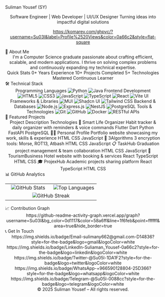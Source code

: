 Suliman Yousef (SY)
<div align="center">
Software Engineer | Web Developer | UI/UX Designer
Turning ideas into impactful digital solutions

https://komarev.com/ghpvc/?username=Su03l&label=Profile%2520Views&color=0a66c2&style=flat-square

</div>
🚀 About Me
<div align="center">
I'm a Computer Science graduate passionate about crafting efficient, scalable, and modern applications.
I thrive on solving complex problems and continuously expanding my technical expertise.

</div><div align="center">
Quick Stats
0+ Years Experience	10+ Projects Completed
5+ Technologies Mastered	Continuous Learner
</div>
🛠️ Technical Stack
<div align="center">
Programming Languages
<img src="https://img.shields.io/badge/Python-3776AB?style=for-the-badge&logo=python&logoColor=white" alt="Python" /> <img src="https://img.shields.io/badge/Java-007396?style=for-the-badge&logo=java&logoColor=white" alt="Java" />
Frontend Development
<img src="https://img.shields.io/badge/HTML5-E34F26?style=for-the-badge&logo=html5&logoColor=white" alt="HTML5" /> <img src="https://img.shields.io/badge/CSS3-1572B6?style=for-the-badge&logo=css3&logoColor=white" alt="CSS3" /> <img src="https://img.shields.io/badge/JavaScript-F7DF1E?style=for-the-badge&logo=javascript&logoColor=black" alt="JavaScript" /> <img src="https://img.shields.io/badge/TypeScript-007ACC?style=for-the-badge&logo=typescript&logoColor=white" alt="TypeScript" /> <img src="https://img.shields.io/badge/React-20232A?style=for-the-badge&logo=react&logoColor=61DAFB" alt="React" /> <img src="https://img.shields.io/badge/Vite-646CFF?style=for-the-badge&logo=vite&logoColor=white" alt="Vite" />
UI Frameworks & Libraries
<img src="https://img.shields.io/badge/MUI-007FFF?style=for-the-badge&logo=mui&logoColor=white" alt="MUI" /> <img src="https://img.shields.io/badge/Shadcn_UI-000000?style=for-the-badge&logo=shadcnui&logoColor=white" alt="Shadcn UI" /> <img src="https://img.shields.io/badge/Tailwind_CSS-06B6D4?style=for-the-badge&logo=tailwindcss&logoColor=white" alt="Tailwind CSS" />
Backend & Databases
<img src="https://img.shields.io/badge/Node.js-339933?style=for-the-badge&logo=nodedotjs&logoColor=white" alt="Node.js" /> <img src="https://img.shields.io/badge/Express.js-000000?style=for-the-badge&logo=express&logoColor=white" alt="Express.js" /> <img src="https://img.shields.io/badge/NestJS-E0234E?style=for-the-badge&logo=nestjs&logoColor=white" alt="NestJS" /> <img src="https://img.shields.io/badge/PostgreSQL-316192?style=for-the-badge&logo=postgresql&logoColor=white" alt="PostgreSQL" />
Tools & Technologies
<img src="https://img.shields.io/badge/Git-F05032?style=for-the-badge&logo=git&logoColor=white" alt="Git" /> <img src="https://img.shields.io/badge/GitHub-181717?style=for-the-badge&logo=github&logoColor=white" alt="GitHub" /> <img src="https://img.shields.io/badge/Docker-2496ED?style=for-the-badge&logo=docker&logoColor=white" alt="Docker" /> <img src="https://img.shields.io/badge/RESTful_APIs-009688?style=for-the-badge&logo=api&logoColor=white" alt="RESTful APIs" /></div>
💼 Featured Projects
<div align="center">
Project	Description	Technologies
🤖 Smart Life Organizer	Habit tracker & daily organizer with reminders & voice commands	Flutter Dart Python FastAPI PostgreSQL
👨‍💻 Personal Profile	Portfolio website showcasing my work, skills & experience	HTML CSS JavaScript
🔐 3Algorithms	3 encryption tools: Morse, ROT13, Atbash	HTML CSS JavaScript
📋 TaskHub	Graduation project management & team collaboration	HTML CSS JavaScript
🏨 TourismBusiness	Hotel website with booking & services	React TypeScript HTML CSS
🎓 ProjexHub	Academic projects sharing platform	React TypeScript HTML CSS
</div>
📊 GitHub Analytics
<div align="center"><table width="100%"> <tr> <td align="center" width="50%"> <img src="https://github-readme-stats.vercel.app/api?username=Su03l&show_icons=true&theme=github_dark&hide_border=true" alt="GitHub Stats" /> </td> <td align="center" width="50%"> <img src="https://github-readme-stats.vercel.app/api/top-langs/?username=Su03l&layout=compact&theme=github_dark&hide_border=true" alt="Top Languages" /> </td> </tr> <tr> <td colspan="2" align="center"> <img src="https://github-readme-streak-stats.herokuapp.com/?user=Su03l&theme=github-dark-blue&hide_border=true" alt="GitHub Streak" /> </td> </tr> </table></div>
📈 Contribution Graph
<div align="center">
https://github-readme-activity-graph.vercel.app/graph?username=Su03l&bg_color=0d1117&color=58a6ff&line=1f6feb&point=ffffff&area=true&hide_border=true

</div>
📞 Get In Touch
<div align="center">
https://img.shields.io/badge/Email-sulimany662@gmail.com-D14836?style=for-the-badge&logo=gmail&logoColor=white
https://img.shields.io/badge/LinkedIn-Suliaman_Yousef-0a66c2?style=for-the-badge&logo=linkedin&logoColor=white
https://img.shields.io/badge/Twitter-@Su05l-1DA1F2?style=for-the-badge&logo=twitter&logoColor=white
https://img.shields.io/badge/WhatsApp-+966590128804-25D366?style=for-the-badge&logo=whatsapp&logoColor=white
https://img.shields.io/badge/Telegram-@Su05l-0088cc?style=for-the-badge&logo=telegram&logoColor=white

</div>
<div align="center">
© 2025 Suliman Yousef – All rights reserved.

</div>
